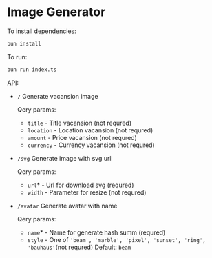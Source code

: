 # Image Generator

To install dependencies:

```bash
bun install
```

To run:

```bash
bun run index.ts
```

API:
- `/` Generate vacansion image
  
  Qery params:
  - `title` - Title vacansion (not requred)
  - `location` - Location vacansion (not requred)
  - `amount` - Price vacansion (not requred)
  - `currency` - Currency vacansion (not requred)

- `/svg` Generate image with svg url
  
  Qery params:
  - `url`* - Url for download svg (requred)
  - `width` - Parameter for resize (not requred)

- `/avatar` Generate avatar with name
  
  Qery params:
  - `name`* - Name for generate hash summ (requred)
  - `style` - One of `'beam', 'marble', 'pixel', 'sunset', 'ring', 'bauhaus'`(not requred) Default: `beam`